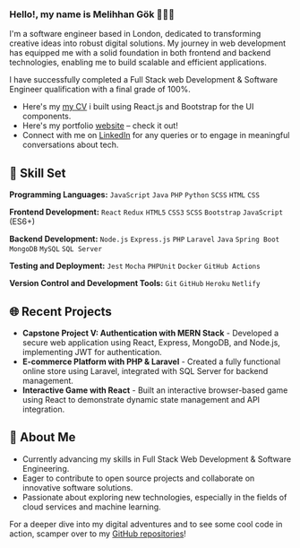 
### Hello!, my name is Melihhan Gök 🙋🏻‍♂️

I'm a software engineer based in London, dedicated to transforming creative ideas into robust digital solutions. My journey in web development has equipped me with a solid foundation in both frontend and backend technologies, enabling me to build scalable and efficient applications.

I have successfully completed a Full Stack web Development & Software Engineer qualification with a final grade of 100%.

- Here's my [my CV](https://my-online-cv-1905.netlify.app) i built using React.js and Bootstrap for the UI components.
- Here's my portfolio [website](https://melihhangok.wordpress.com) – check it out!
- Connect with me on [LinkedIn](http://linkedin.com/in/melihhan) for any queries or to engage in meaningful conversations about tech.

## 🚀 Skill Set

**Programming Languages:** 
`JavaScript` `Java` `PHP` `Python` `SCSS` `HTML` `CSS` 

**Frontend Development:** 
`React` `Redux` `HTML5` `CSS3` `SCSS` `Bootstrap` `JavaScript` (ES6+)

**Backend Development:** 
`Node.js` `Express.js` `PHP` `Laravel` `Java` `Spring Boot` `MongoDB` `MySQL` `SQL Server`

**Testing and Deployment:** 
`Jest` `Mocha` `PHPUnit` `Docker` `GitHub Actions`

**Version Control and Development Tools:** 
`Git` `GitHub` `Heroku` `Netlify`

## 🌐 Recent Projects

- **Capstone Project V: Authentication with MERN Stack** - Developed a secure web application using React, Express, MongoDB, and Node.js, implementing JWT for authentication.
- **E-commerce Platform with PHP & Laravel** - Created a fully functional online store using Laravel, integrated with SQL Server for backend management.
- **Interactive Game with React** - Built an interactive browser-based game using React to demonstrate dynamic state management and API integration.

## 👀 About Me

- Currently advancing my skills in Full Stack Web Development & Software Engineering.
- Eager to contribute to open source projects and collaborate on innovative software solutions.
- Passionate about exploring new technologies, especially in the fields of cloud services and machine learning.

For a deeper dive into my digital adventures and to see some cool code in action, scamper over to my [GitHub repositories](https://github.com/M311HAN?tab=repositories)!
